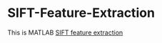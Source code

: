 # SIFT-Feature-Extraction
This is MATLAB [SIFT feature extraction](https://www.mathworks.com/matlabcentral/fileexchange/50319-sift-feature-extreaction)
